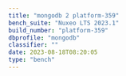 ```yaml
---
title: "mongodb 2 platform-359"
bench_suite: "Nuxeo LTS 2023.1"
build_number: "platform-359"
dbprofile: "mongodb"
classifier: ""
date: 2023-08-18T08:20:05
type: "bench"
---
```

